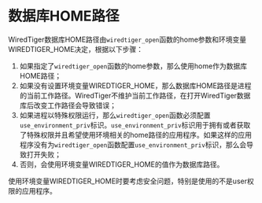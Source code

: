 数据库HOME路径
=============

WiredTiger数据库HOME路径由`wiredtiger_open`函数的home参数和环境变量WIREDTIGER_HOME决定，根据以下步骤：
1. 如果指定了`wiredtiger_open`函数的home参数，那么使用home作为数据库HOME路径；
2. 如果没有设置环境变量WIREDTIGER_HOME，那么数据库HOME路径是进程的当前工作路径。WiredTiger不维护当前工作路径，在打开WiredTiger数据库后改变工作路径会导致错误；
3. 如果进程以特殊权限运行，那么`wiredtiger_open`函数必须配置`use_environment_priv`标识。`use_environment_priv`标识用于拥有或者获取了特殊权限并且希望使用环境相关的home路径的应用程序。如果这样的应用程序没有为`wiredtiger_open`函数配置`use_environment_priv`标识，那么会导致打开失败；
4. 否则，会使用环境变量WIREDTIGER_HOME的值作为数据库路径。

使用环境变量WIREDTIGER_HOME时要考虑安全问题，特别是使用的不是user权限的应用程序。
